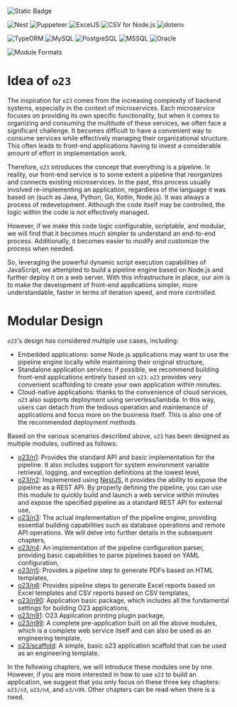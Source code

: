 ![Static Badge](https://img.shields.io/badge/InsureMO-777AF2.svg)

![Nest](https://img.shields.io/badge/nest-white.svg?logo=nestjs&logoColor=E0234E&style=social)
![Puppeteer](https://img.shields.io/badge/Puppeteer-white.svg?logo=puppeteer&logoColor=40B5A4&style=social)
![ExcelJS](https://img.shields.io/badge/ExcelJS-white.svg?logo=microsoftexcel&logoColor=217346&style=social)
![CSV for Node.js](https://img.shields.io/badge/CSV%20for%20Node.js-548694.svg)
![dotenv](https://img.shields.io/badge/dotenv-white.svg?logo=dotenv&logoColor=ECD53F&style=social)

![TypeORM](https://img.shields.io/badge/TypeORM-E83524.svg)
![MySQL](https://img.shields.io/badge/MySQL-white.svg?logo=mysql&logoColor=4479A1&style=social)
![PostgreSQL](https://img.shields.io/badge/PostgreSQL-white.svg?logo=postgresql&logoColor=4169E1&style=social)
![MSSQL](https://img.shields.io/badge/MSSQL-white.svg?logo=microsoftsqlserver&logoColor=CC2927&style=social)
![Oracle](https://img.shields.io/badge/Oracle-white.svg?logo=oracle&logoColor=F80000&style=social)

![Module Formats](https://img.shields.io/badge/module%20formats-cjs-green.svg)


# Idea of `o23`

The inspiration for `o23` comes from the increasing complexity of backend systems, especially in the context of microservices. Each
microservice focuses on providing its own specific functionality, but when it comes to organizing and consuming the multitude of these
services, we often face a significant challenge. It becomes difficult to have a convenient way to consume services while effectively
managing their organizational structure. This often leads to front-end applications having to invest a considerable amount of effort in
implementation work.

Therefore, `o23` introduces the concept that everything is a pipeline. In reality, our front-end service is to some extent a pipeline that
reorganizes and connects existing microservices. In the past, this process usually involved re-implementing an application, regardless of
the language it was based on (such as Java, Python, Go, Kotlin, Node.js). It was always a process of redevelopment. Although the code itself
may be
controlled, the logic within the code is not effectively managed.

However, if we make this code logic configurable, scriptable, and modular, we will find that it becomes much simpler to understand an
end-to-end process. Additionally, it becomes easier to modify and customize the process when needed.

So, leveraging the powerful dynamic script execution capabilities of JavaScript, we attempted to build a pipeline engine based on Node.js
and further deploy it on a web server. With this infrastructure in place, our aim is to make the development of front-end applications
simpler, more understandable, faster in terms of iteration speed, and more controlled.

# Modular Design

`o23`'s design has considered multiple use cases, including:

- Embedded applications: some Node.js applications may want to use the pipeline engine locally while maintaining their original structure,
- Standalone application services: if possible, we recommend building front-end applications entirely based on `o23`. `o23` provides very
  convenient scaffolding to create your own application within minutes.
- Cloud-native applications: thanks to the convenience of cloud services, `o23` also supports deployment using serverless/lambda. In this
  way, users can detach from the tedious operation and maintenance of applications and focus more on the business itself. This is also one
  of the recommended deployment methods.

Based on the various scenarios described above, `o23` has been designed as multiple modules, outlined as follows:

- [o23/n1](o23-n1/README.md): Provides the standard API and basic implementation for the pipeline. It also includes support for system
  environment variable retrieval, logging, and exception definitions at the lowest level,
- [o23/n2](o23-n2/README.md): Implemented using [NestJS](https://nestjs.com/), it provides the ability to expose the pipeline as a REST API.
  By properly defining the pipeline, you can use this module to quickly build and launch a web service within minutes and expose the
  specified pipeline as a standard REST API for external use,
- [o23/n3](o23-n3/README.md): The actual implementation of the pipeline engine, providing essential building capabilities such as database
  operations and remote API operations. We will delve into further details in the subsequent chapters,
- [o23/n4](o23-n4/README.md): An implementation of the pipeline configuration parser, providing basic capabilities to parse pipelines based
  on YAML configuration,
- [o23/n5](o23-n5/README.md): Provides a pipeline step to generate PDFs based on HTML templates,
- [o23/n6](o23-n6/README.md): Provides pipeline steps to generate Excel reports based on Excel templates and CSV reports based on CSV
  templates,
- [o23/n90](o23-n90/README.md): Application basic package, which includes all the fundamental settings for building O23 applications,
- [o23/n91](o23-n91/README.md): O23 Application printing plugin package,
- [o23/n99](o23-n99/README.md): A complete pre-application built on all the above modules, which is a complete web service itself and can
  also be used as an engineering template,
- [o23/scaffold](o23-scaffold/README.md): A simple, basic o23 application scaffold that can be used as an engineering template.

In the following chapters, we will introduce these modules one by one. However, if you are more interested in how to use `o23` to build an
application, we suggest that you only focus on these three key chapters: `o23/n3`, `o23/n4`, and `o3/n99`. Other chapters can be read when
there is a need.
